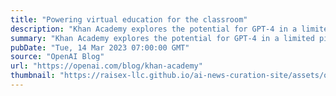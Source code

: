 ```yaml
---
title: "Powering virtual education for the classroom"
description: "Khan Academy explores the potential for GPT-4 in a limited pilot program."
summary: "Khan Academy explores the potential for GPT-4 in a limited pilot program."
pubDate: "Tue, 14 Mar 2023 07:00:00 GMT"
source: "OpenAI Blog"
url: "https://openai.com/blog/khan-academy"
thumbnail: "https://raisex-llc.github.io/ai-news-curation-site/assets/openai_logo.png"
---
```


